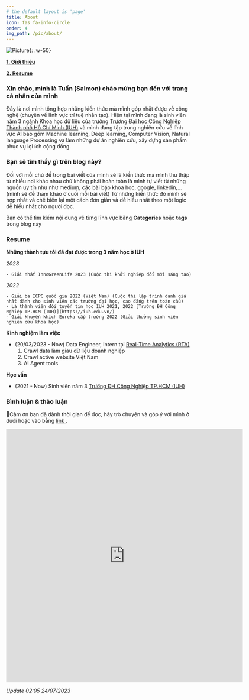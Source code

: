 ```yaml
---
# the default layout is 'page'
title: About
icon: fas fa-info-circle
order: 4
img_path: /pic/about/
---
```


![Picture](traintsv.jpg){: .w-50}

**[1. Giới thiệu](#1)**

**[2. Resume](#2)**


<a name="1"></a>

### Xin chào, mình là Tuấn (Salmon) chào mừng bạn đến với trang cá nhân của mình

Đây là nơi mình tổng hợp những kiến thức mà mình góp nhặt được về công nghệ (chuyên về lĩnh vực trí tuệ nhân tạo). Hiện tại mình đang là sinh viên năm 3 ngành Khoa học dữ liệu của trường [Trường Đại học Công Nghiệp Thành phố Hồ Chí Minh (IUH)](https://iuh.edu.vn/) và mình đang tập trung nghiên cứu về lĩnh vực AI bao gồm Machine learning, Deep learning, Computer Vision, Natural language Processing và làm những dự án nghiên cứu, xây dựng sản phẩm phục vụ lợi ích cộng đồng.

### Bạn sẽ tìm thấy gì trên blog này?

Đối với mỗi chủ đề trong bài viết của mình sẽ là kiến thức mà mình thu thập từ nhiều nơi khác nhau chứ không phải hoàn toàn là mình tự viết từ những nguồn uy tín như như medium, các bài báo khoa học, google, linkedin,…(mình sẽ để tham khảo ở cuối mỗi bài viết) Từ những kiến thức đó mình sẽ hợp nhất và chế biến lại một cách đơn giản và dễ hiểu nhất theo một logic dễ hiểu nhất cho người đọc. 

Bạn có thể tìm kiếm nội dung về từng lĩnh vực bằng **Categories** hoặc **tags** trong blog này

<a name="2"></a>

### Resume

**Những thành tựu tôi đã đạt được trong 3 năm học ở IUH**

*2023*

    - Giải nhất InnoGreenLife 2023 (Cuộc thi khởi nghiệp đổi mới sáng tạo)

*2022*

    - Giải ba ICPC quốc gia 2022 (Việt Nam) (Cuộc thi lập trình danh giá nhất dành cho sinh viên các trường đại học, cao đẳng trên toàn cầu)
    - Là thành viên đội tuyển tin học IUH 2021, 2022 [Trường ĐH Công Nghiệp TP.HCM (IUH)](https://iuh.edu.vn/)
    - Giải khuyến khích Eureka cấp trường 2022 (Giải thưởng sinh viên nghiên cứu khoa học)


**Kinh nghiệm làm việc**

- (20/03/2023 - Now) Data Engineer, Intern tại [Real-Time Analytics (RTA)](https://rta.vn/vi/trang-chu/)
    1. Crawl data làm giàu dữ liệu doanh nghiệp
    2. Crawl active website Việt Nam
    3. AI Agent tools

**Học vấn**

- (2021 - Now) Sinh viên năm 3 [Trường ĐH Công Nghiệp TP.HCM (IUH)](https://iuh.edu.vn/)



### Bình luận & thảo luận

📍Cảm ơn bạn đã dành thời gian để đọc, hãy trò chuyện và góp ý với mình ở dưới hoặc vào bằng <a href = "https://forms.gle/ZUrzUFKadCJBAEzaA"> link </a>.

<iframe src="https://docs.google.com/forms/d/e/1FAIpQLSdYX6124QWR49d27Gu08whQH9MhDvXeW9o4KkA-kblLt4URwA/viewform?embedded=true" width="640" height="686" frameborder="0" marginheight="0" marginwidth="0">🔃Đang tải…</iframe>

*Update 02:05 24/07/2023*